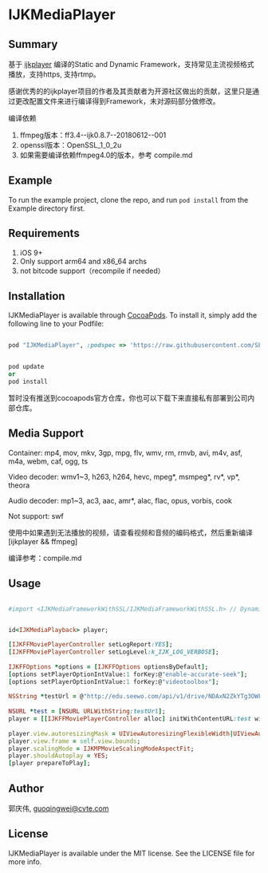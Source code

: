 # IJKMediaPlayer

## Summary
基于 [ijkplayer](https://github.com/bilibili/ijkplayer) 编译的Static and Dynamic Framework，支持常见主流视频格式播放，支持https, 支持rtmp。

感谢优秀的的ijkplayer项目的作者及其贡献者为开源社区做出的贡献，这里只是通过更改配置文件来进行编译得到Framework，未对源码部分做修改。

编译依赖
1. ffmpeg版本：ff3.4--ijk0.8.7--20180612--001
2. openssl版本：OpenSSL_1_0_2u
3. 如果需要编译依赖ffmpeg4.0的版本，参考 compile.md

## Example

To run the example project, clone the repo, and run `pod install` from the Example directory first.

## Requirements
1. iOS 9+
2. Only support arm64 and x86_64 archs
3. not bitcode support（recompile if needed）


## Installation

IJKMediaPlayer is available through [CocoaPods](https://cocoapods.org). To install
it, simply add the following line to your Podfile:

```ruby

pod "IJKMediaPlayer", :podspec => 'https://raw.githubusercontent.com/SEEWO-inc/IJKMediaPlayer/master/IJKMediaPlayer.podspec'


pod update 
or
pod install

```
暂时没有推送到cocoapods官方仓库，你也可以下载下来直接私有部署到公司内部仓库。

## Media Support

Container: mp4, mov, mkv, 3gp, mpg, flv, wmv, rm, rmvb, avi, m4v, asf, m4a, webm, caf, ogg, ts

Video decoder: wmv1~3, h263, h264, hevc, mpeg*, msmpeg*, rv*, vp*, theora

Audio decoder: mp1~3, ac3, aac, amr*, alac, flac, opus, vorbis, cook

Not support: swf

使用中如果遇到无法播放的视频，请查看视频和音频的编码格式，然后重新编译 [ijkplayer && ffmpeg]

编译参考：compile.md

## Usage

```ruby

#import <IJKMediaFrameworkWithSSL/IJKMediaFrameworkWithSSL.h> // Dynamic Framework


id<IJKMediaPlayback> player;

[IJKFFMoviePlayerController setLogReport:YES];
[IJKFFMoviePlayerController setLogLevel:k_IJK_LOG_VERBOSE];
    
IJKFFOptions *options = [IJKFFOptions optionsByDefault];
[options setPlayerOptionIntValue:1 forKey:@"enable-accurate-seek"];
[options setPlayerOptionIntValue:1 forKey:@"videotoolbox"];
    
NSString *testUrl = @"http://edu.seewo.com/api/v1/drive/NDAxN2ZkYTg3OWFmNDBlZmI5YzQzYzczYmU0MTdkMDA=/permanent/url/YzFjMzI4NzM2YTY1NDdkODg0OGI5ZjA1MTcxMjEwZjQ=?redirectResType=0";
    
NSURL *test = [NSURL URLWithString:testUrl];
player = [[IJKFFMoviePlayerController alloc] initWithContentURL:test withOptions:options];
    
player.view.autoresizingMask = UIViewAutoresizingFlexibleWidth|UIViewAutoresizingFlexibleHeight;
player.view.frame = self.view.bounds;
player.scalingMode = IJKMPMovieScalingModeAspectFit;
player.shouldAutoplay = YES;    
[player prepareToPlay];

```

## Author

郭庆伟, guoqingwei@cvte.com

## License

IJKMediaPlayer is available under the MIT license. See the LICENSE file for more info.
